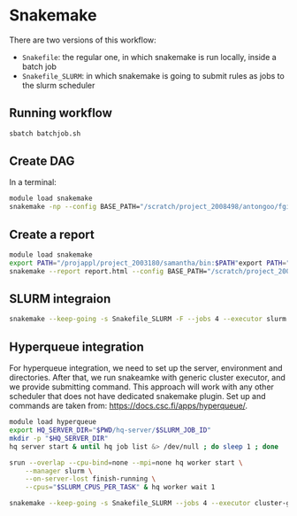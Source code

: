 # Snakemake
There are two versions of this workflow:
- `Snakefile`: the regular one, in which snakemake is run locally, inside a batch job 
- `Snakefile_SLURM`: in which snakemake is going to submit rules as jobs to the slurm scheduler

## Running workflow
```bash
sbatch batchjob.sh
```

## Create DAG
In a terminal:
```bash
module load snakemake
snakemake -np --config BASE_PATH="/scratch/project_2008498/antongoo/fgi/snakemake_many_files"  --dag | dot -Tpng > dag.png
```

## Create a report
```bash
module load snakemake
export PATH="/projappl/project_2003180/samantha/bin:$PATH"export PATH="/projappl/project_2003180/samantha/bin:$PATH"
snakemake --report report.html --config BASE_PATH="/scratch/project_2008498/antongoo/fgi/snakemake_many_files"
```

## SLURM integraion
```bash
snakemake --keep-going -s Snakefile_SLURM -F --jobs 4 --executor slurm --default-resources slurm_account=project_2008498 slurm_partition=small --config BASE_PATH="/scratch/project_2008498/antongoo/fgi/snakemake_many_files"
```

## Hyperqueue integration
For hyperqueue integration, we need to set up the server, environment and directories. After that, we run snakeamke with generic cluster executor, and we provide submitting command. This approach will work with any other scheduler that does not have dedicated snakemake plugin. Set up and commands are taken from: https://docs.csc.fi/apps/hyperqueue/.
```bash
module load hyperqueue
export HQ_SERVER_DIR="$PWD/hq-server/$SLURM_JOB_ID"
mkdir -p "$HQ_SERVER_DIR"
hq server start & until hq job list &> /dev/null ; do sleep 1 ; done

srun --overlap --cpu-bind=none --mpi=none hq worker start \
    --manager slurm \
    --on-server-lost finish-running \
    --cpus="$SLURM_CPUS_PER_TASK" & hq worker wait 1

snakemake --keep-going -s Snakefile_SLURM --jobs 4 --executor cluster-generic --cluster-generic-submit-cmd "hq submit --cpus 1" --config BASE_PATH="/scratch/project_2008498/antongoo/fgi/snakemake_many_files"
```
